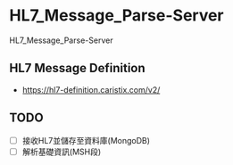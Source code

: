 # HL7_Message_Parse-Server
 HL7_Message_Parse-Server

## HL7 Message Definition
+ https://hl7-definition.caristix.com/v2/

## TODO
- [ ] 接收HL7並儲存至資料庫(MongoDB)
- [ ] 解析基礎資訊(MSH段)
